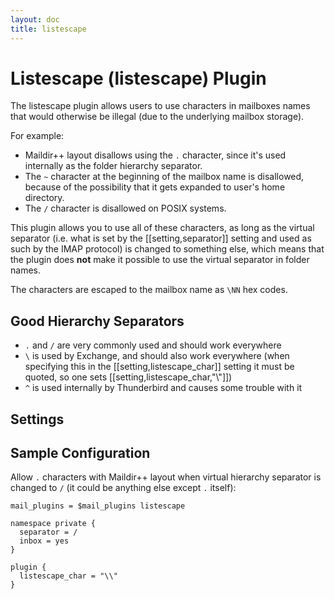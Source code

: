 ```yaml
---
layout: doc
title: listescape
---
```


# Listescape (listescape) Plugin

The listescape plugin allows users to use characters in mailboxes names that
would otherwise be illegal (due to the underlying mailbox storage).

For example:

* Maildir++ layout disallows using the `.` character, since it's used
  internally as the folder hierarchy separator.
* The `~` character at the beginning of the mailbox name is disallowed,
  because of the possibility that it gets expanded to user's home directory.
* The `/` character is disallowed on POSIX systems.

This plugin allows you to use all of these characters, as long as the virtual
separator (i.e. what is set by the [[setting,separator]] setting and used as
such by the IMAP protocol) is changed to something else, which means that
the plugin does **not** make it possible to use the virtual separator in
folder names.

The characters are escaped to the mailbox name as `\NN` hex codes.

## Good Hierarchy Separators

* `.` and `/` are very commonly used and should work everywhere
* `\` is used by Exchange, and should also work everywhere (when specifying
  this in the [[setting,listescape_char]] setting it must be quoted, so one
  sets [[setting,listescape_char,"\\"]])
* `^` is used internally by Thunderbird and causes some trouble with it

## Settings

<SettingsComponent plugin="listescape" />

## Sample Configuration

Allow `.` characters with Maildir++ layout when virtual hierarchy separator
is changed to `/` (it could be anything else except `.` itself):

```[dovecot.conf]
mail_plugins = $mail_plugins listescape

namespace private {
  separator = /
  inbox = yes
}

plugin {
  listescape_char = "\\"
}
```
